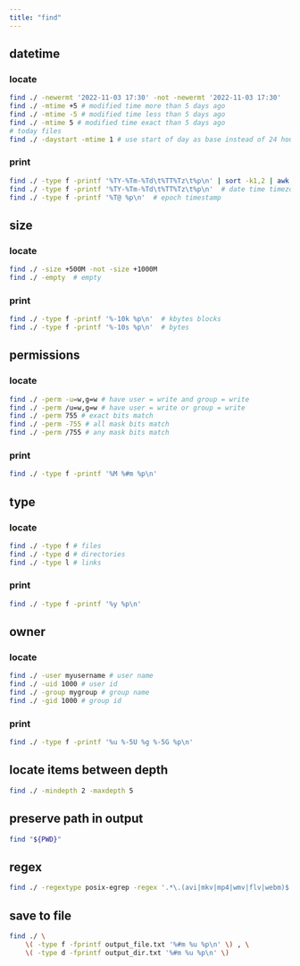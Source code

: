 ```yaml
---
title: "find"
---
```


## datetime

### locate

```bash
find ./ -newermt '2022-11-03 17:30' -not -newermt '2022-11-03 17:30'
find ./ -mtime +5 # modified time more than 5 days ago
find ./ -mtime -5 # modified time less than 5 days ago
find ./ -mtime 5 # modified time exact than 5 days ago
# today files
find ./ -daystart -mtime 1 # use start of day as base instead of 24 hours
```

### print

```bash
find ./ -type f -printf '%TY-%Tm-%Td\t%TT%Tz\t%p\n' | sort -k1,2 | awk 'NR == 1 { print $3 " @ " $2; } END { print $3 " @ " $2; }' # newest and oldest file
find ./ -type f -printf '%TY-%Tm-%Td\t%TT%Tz\t%p\n'  # date time timezone
find ./ -type f -printf '%T@ %p\n'  # epoch timestamp
```

## size

### locate

```bash
find ./ -size +500M -not -size +1000M
find ./ -empty  # empty
```

### print

```bash
find ./ -type f -printf '%-10k %p\n'  # kbytes blocks
find ./ -type f -printf '%-10s %p\n'  # bytes
```

## permissions

### locate

```bash
find ./ -perm -u=w,g=w # have user = write and group = write
find ./ -perm /u=w,g=w # have user = write or group = write
find ./ -perm 755 # exact bits match
find ./ -perm -755 # all mask bits match
find ./ -perm /755 # any mask bits match
```

### print

```bash
find ./ -type f -printf '%M %#m %p\n'
```

## type

### locate

```bash
find ./ -type f # files
find ./ -type d # directories
find ./ -type l # links
```

### print

```bash
find ./ -type f -printf '%y %p\n'
```

## owner

### locate

```bash
find ./ -user myusername # user name
find ./ -uid 1000 # user id
find ./ -group mygroup # group name
find ./ -gid 1000 # group id
```

### print

```bash
find ./ -type f -printf '%u %-5U %g %-5G %p\n'
```

## locate items between depth

```bash
find ./ -mindepth 2 -maxdepth 5
```

## preserve path in output

```bash
find "${PWD}"
```

## regex

```bash
find ./ -regextype posix-egrep -regex '.*\.(avi|mkv|mp4|wmv|flv|webm)$'
```

## save to file

```bash
find ./ \
    \( -type f -fprintf output_file.txt '%#m %u %p\n' \) , \
    \( -type d -fprintf output_dir.txt '%#m %u %p\n' \)
```
